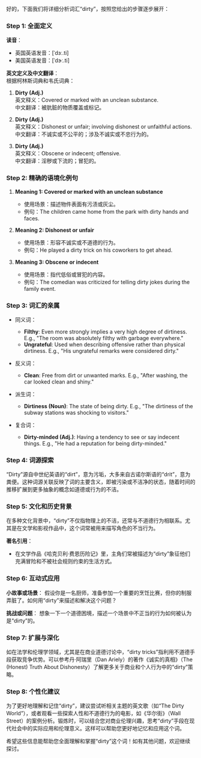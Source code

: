 好的，下面我们将详细分析词汇“dirty”，按照您给出的步骤逐步展开：

### Step 1: 全面定义

**读音**：  
- 英国英语发音：[ˈdɜː.ti]  
- 美国英语发音：[ˈdɝː.ti]  

**英文定义及中文翻译**：  
根据柯林斯词典和韦氏词典：

1. **Dirty (Adj.)**  
   英文释义：Covered or marked with an unclean substance.  
   中文翻译：被肮脏的物质覆盖或标记。

2. **Dirty (Adj.)**  
   英文释义：Dishonest or unfair; involving dishonest or unfaithful actions.  
   中文翻译：不诚实或不公平的；涉及不诚实或不忠行为的。

3. **Dirty (Adj.)**  
   英文释义：Obscene or indecent; offensive.  
   中文翻译：淫秽或下流的；冒犯的。

### Step 2: 精确的语境化例句

1. **Meaning 1: Covered or marked with an unclean substance**  
   - 使用场景：描述物件表面有污渍或灰尘。  
   - 例句：The children came home from the park with dirty hands and faces.

2. **Meaning 2: Dishonest or unfair**  
   - 使用场景：形容不诚实或不道德的行为。  
   - 例句：He played a dirty trick on his coworkers to get ahead.

3. **Meaning 3: Obscene or indecent**  
   - 使用场景：指代低俗或冒犯的内容。  
   - 例句：The comedian was criticized for telling dirty jokes during the family event.

### Step 3: 词汇的亲属

- 同义词：
  - **Filthy**: Even more strongly implies a very high degree of dirtiness. E.g., "The room was absolutely filthy with garbage everywhere."
  - **Ungrateful**: Used when describing offensive rather than physical dirtiness. E.g., "His ungrateful remarks were considered dirty."

- 反义词：
  - **Clean**: Free from dirt or unwanted marks. E.g., "After washing, the car looked clean and shiny."

- 派生词：
  - **Dirtiness (Noun)**: The state of being dirty. E.g., "The dirtiness of the subway stations was shocking to visitors."

- 复合词：
  - **Dirty-minded (Adj.)**: Having a tendency to see or say indecent things. E.g., "He had a reputation for being dirty-minded."

### Step 4: 词源探索

“Dirty”源自中世纪英语的“dirt”，意为污垢，大多来自古诺尔斯语的“drit”，意为粪便。这种词源关联反映了词的主要含义，即被污染或不洁净的状态，随着时间的推移扩展到更多抽象的概念如道德或行为的不洁。

### Step 5: 文化和历史背景

在多种文化背景中，“dirty”不仅指物理上的不洁，还常与不道德行为相联系。尤其是在文学和影视作品中，这个词常被用来描写角色的不当行为。

**著名引用**：
- 在文学作品《哈克贝利·费恩历险记》里，主角们常被描述为“dirty”象征他们充满冒险和不被社会规则约束的生活方式。

### Step 6: 互动式应用

**小故事或场景**：
假设你是一名厨师，准备参加一个重要的烹饪比赛，但你的制服弄脏了。如何用“dirty”来描述和解决这个问题？

**挑战或问题**：
想象一下一个道德困境，描述一个场景中不正当的行为如何被认为是“dirty”的。

### Step 7: 扩展与深化

如在法学和伦理学领域，尤其是在商业道德讨论中，“dirty tricks”指利用不道德手段获取竞争优势。可以参考丹·阿瑞里（Dan Ariely）的著作《诚实的真相》（The (Honest) Truth About Dishonesty）了解更多关于商业和个人行为中的“dirty”策略。

### Step 8: 个性化建议

为了更好地理解和记住“dirty”，建议尝试听相关主题的英文歌（如“The Dirty World”），或者观看一些探索人性和不道德行为的电影，如《华尔街》（Wall Street）的案例分析。锻炼时，可以结合您对商业伦理兴趣，思考“dirty”手段在现代社会中的实际应用和伦理意义。这样可以帮助您更好地记忆和应用这个词。

希望这些信息能帮助您全面理解和掌握“dirty”这个词！如有其他问题，欢迎继续探讨。